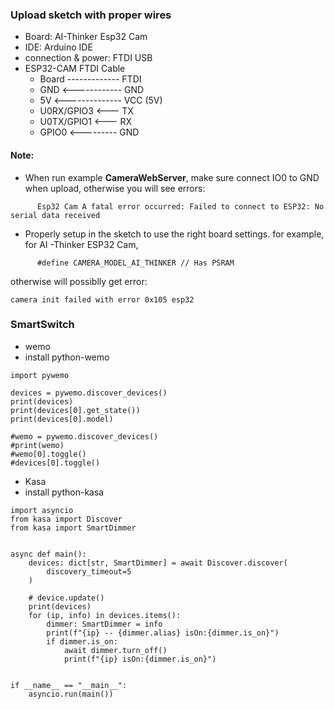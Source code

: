 ### Upload sketch with proper wires
* Board: AI-Thinker Esp32 Cam
* IDE: Arduino IDE
* connection & power: FTDI USB
* ESP32-CAM	FTDI Cable
  * Board ------------- FTDI
  * GND <------------ GND
  * 5V	<-------------- VCC (5V)
  * U0RX/GPIO3	<--- TX
  * U0TX/GPIO1	<--- RX
  * GPIO0	<--------- GND
#### Note: 
* When run example **CameraWebServer**, make sure connect IO0 to GND when upload, otherwise you will see errors:
```
      Esp32 Cam A fatal error occurred: Failed to connect to ESP32: No serial data received
```
* Properly setup in the sketch to use the right board settings.
  for example, for AI -Thinker ESP32 Cam, 
```
      #define CAMERA_MODEL_AI_THINKER // Has PSRAM
```
otherwise will possiblly get error:       
```
camera init failed with error 0x105 esp32
```
### SmartSwitch
- wemo
 - install python-wemo
```
import pywemo

devices = pywemo.discover_devices()
print(devices)
print(devices[0].get_state())
print(devices[0].model)

#wemo = pywemo.discover_devices() 
#print(wemo)
#wemo[0].toggle()
#devices[0].toggle()
```
- Kasa
 - install python-kasa
```
import asyncio
from kasa import Discover
from kasa import SmartDimmer


async def main():
    devices: dict[str, SmartDimmer] = await Discover.discover(
        discovery_timeout=5
    )

    # device.update()
    print(devices)
    for (ip, info) in devices.items():
        dimmer: SmartDimmer = info
        print(f"{ip} -- {dimmer.alias} isOn:{dimmer.is_on}")
        if dimmer.is_on:
            await dimmer.turn_off()
            print(f"{ip} isOn:{dimmer.is_on}")


if __name__ == "__main__":
    asyncio.run(main())
```
